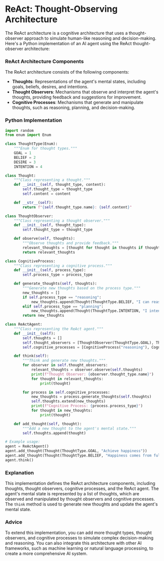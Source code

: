 ReAct: Thought-Observing Architecture
=====================================

The ReAct architecture is a cognitive architecture that uses a thought-observer approach to simulate human-like reasoning and decision-making. Here's a Python implementation of an AI agent using the ReAct thought-observer architecture:

### ReAct Architecture Components

The ReAct architecture consists of the following components:

*   **Thoughts**: Representations of the agent's mental states, including goals, beliefs, desires, and intentions.
*   **Thought Observers**: Mechanisms that observe and interpret the agent's thoughts, providing feedback and suggestions for improvement.
*   **Cognitive Processes**: Mechanisms that generate and manipulate thoughts, such as reasoning, planning, and decision-making.

### Python Implementation

```python
import random
from enum import Enum

class ThoughtType(Enum):
    """Enum for thought types."""
    GOAL = 1
    BELIEF = 2
    DESIRE = 3
    INTENTION = 4

class Thought:
    """Class representing a thought."""
    def __init__(self, thought_type, content):
        self.thought_type = thought_type
        self.content = content

    def __str__(self):
        return f"{self.thought_type.name}: {self.content}"

class ThoughtObserver:
    """Class representing a thought observer."""
    def __init__(self, thought_type):
        self.thought_type = thought_type

    def observe(self, thoughts):
        """Observe thoughts and provide feedback."""
        relevant_thoughts = [thought for thought in thoughts if thought.thought_type == self.thought_type]
        return relevant_thoughts

class CognitiveProcess:
    """Class representing a cognitive process."""
    def __init__(self, process_type):
        self.process_type = process_type

    def generate_thoughts(self, thoughts):
        """Generate new thoughts based on the process type."""
        new_thoughts = []
        if self.process_type == "reasoning":
            new_thoughts.append(Thought(ThoughtType.BELIEF, "I can reason about my goals."))
        elif self.process_type == "planning":
            new_thoughts.append(Thought(ThoughtType.INTENTION, "I intend to achieve my goals."))
        return new_thoughts

class ReActAgent:
    """Class representing the ReAct agent."""
    def __init__(self):
        self.thoughts = []
        self.thought_observers = [ThoughtObserver(ThoughtType.GOAL), ThoughtObserver(ThoughtType.BELIEF)]
        self.cognitive_processes = [CognitiveProcess("reasoning"), CognitiveProcess("planning")]

    def think(self):
        """Think and generate new thoughts."""
        for observer in self.thought_observers:
            relevant_thoughts = observer.observe(self.thoughts)
            print(f"Thought Observer: {observer.thought_type.name}")
            for thought in relevant_thoughts:
                print(thought)

        for process in self.cognitive_processes:
            new_thoughts = process.generate_thoughts(self.thoughts)
            self.thoughts.extend(new_thoughts)
            print(f"Cognitive Process: {process.process_type}")
            for thought in new_thoughts:
                print(thought)

    def add_thought(self, thought):
        """Add a new thought to the agent's mental state."""
        self.thoughts.append(thought)

# Example usage:
agent = ReActAgent()
agent.add_thought(Thought(ThoughtType.GOAL, "Achieve happiness"))
agent.add_thought(Thought(ThoughtType.BELIEF, "Happiness comes from fulfilling desires"))
agent.think()
```

### Explanation

This implementation defines the ReAct architecture components, including thoughts, thought observers, cognitive processes, and the ReAct agent. The agent's mental state is represented by a list of thoughts, which are observed and manipulated by thought observers and cognitive processes. The `think` method is used to generate new thoughts and update the agent's mental state.

### Advice

To extend this implementation, you can add more thought types, thought observers, and cognitive processes to simulate complex decision-making and reasoning. You can also integrate this architecture with other AI frameworks, such as machine learning or natural language processing, to create a more comprehensive AI system.